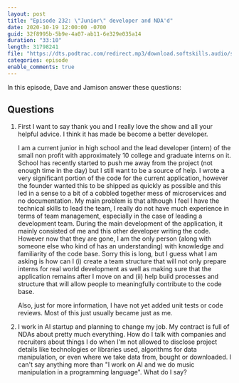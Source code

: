 ```yaml
---
layout: post
title: "Episode 232: \"Junior\" developer and NDA'd"
date: 2020-10-19 12:00:00 -0700
guid: 32f8995b-5b9e-4a07-ab11-6e329e035a14
duration: "33:10"
length: 31798241
file: "https://dts.podtrac.com/redirect.mp3/download.softskills.audio/sse-232.mp3"
categories: episode
enable_comments: true
---
```


In this episode, Dave and Jamison answer these questions:

## Questions

1. First I want to say thank you and I really love the show and all your helpful advice. I think it has made be become a better developer.
   
   I am a current junior in high school and the lead developer (intern) of the small non profit with approximately 10 college and graduate interns on it. School has recently started to push me away from the project (not enough time in the day) but I still want to be a source of help. I wrote a very significant portion of the code for the current application, however the founder wanted this to be shipped as quickly as possible and this led in a sense to a bit of a cobbled together mess of microservices and no documentation. My main problem is that although I feel I have the technical skills to lead the team, I really do not have much experience in terms of team management, especially in the case of leading a development team. During the main development of the application, it mainly consisted of me and this other developer writing the code. However now that they are gone, I am the only person (along with someone else who kind of has an understanding) with knowledge and familiarity of the code base. Sorry this is long, but I guess what I am asking is how can I (i) create a team structure that will not only prepare interns for real world development as well as making sure that the application remains after I move on and (ii) help build processes and structure that will allow people to meaningfully contribute to the code base.
   
   Also, just for more information, I have not yet added unit tests or code reviews. Most of this just usually became just as me.


2. I work in AI startup and planning to change my job. My contract is full of NDAs about pretty much everything. How do I talk with companies and recruiters about things I do when I'm not allowed to disclose project details like technologies or libraries used, algorithms for data manipulation, or even where we take data from, bought or downloaded. I can't say anything more than "I work on AI and we do music manipulation in a programming language". What do I say?
